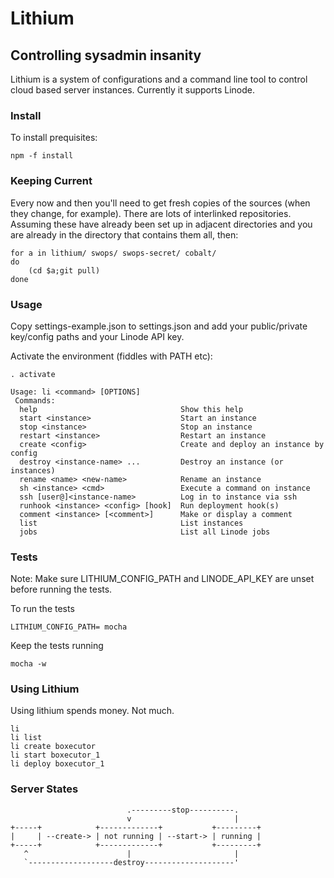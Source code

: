 # Lithium

## Controlling sysadmin insanity

Lithium is a system of configurations and a command line tool to 
control cloud based server instances. Currently it supports Linode.

### Install ###
To install prequisites:

    npm -f install

### Keeping Current ###

Every now and then you'll need to get fresh copies of the
sources (when they change, for example).  There are lots of
interlinked repositories.  Assuming these have already been set
up in adjacent directories and you are already in the directory
that contains them all, then:

    for a in lithium/ swops/ swops-secret/ cobalt/
    do
        (cd $a;git pull)
    done

### Usage ###

Copy settings-example.json to settings.json and add your public/private key/config paths and your Linode API key.

Activate the environment (fiddles with PATH etc):

    . activate

    Usage: li <command> [OPTIONS]
     Commands:
      help                                Show this help
      start <instance>                    Start an instance
      stop <instance>                     Stop an instance
      restart <instance>                  Restart an instance
      create <config>                     Create and deploy an instance by config
      destroy <instance-name> ...         Destroy an instance (or instances)
      rename <name> <new-name>            Rename an instance
      sh <instance> <cmd>                 Execute a command on instance
      ssh [user@]<instance-name>          Log in to instance via ssh
      runhook <instance> <config> [hook]  Run deployment hook(s)
      comment <instance> [<comment>]      Make or display a comment
      list                                List instances
      jobs                                List all Linode jobs

### Tests ###

Note: Make sure LITHIUM\_CONFIG\_PATH and LINODE\_API\_KEY are unset before running the tests.

To run the tests

    LITHIUM_CONFIG_PATH= mocha

Keep the tests running 

    mocha -w


### Using Lithium ###

Using lithium spends money.  Not much.

    li
    li list
    li create boxecutor
    li start boxecutor_1
    li deploy boxecutor_1

### Server States ###

                              .---------stop----------.
                              v                       |
    +-----+            +-------------+           +---------+
    |     | --create-> | not running | --start-> | running |
    +-----+            +-------------+           +---------+
       ^                      |                       |
       `-------------------destroy--------------------'
                            

